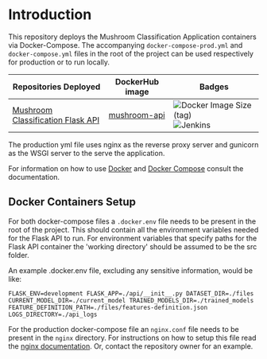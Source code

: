 # Introduction
This repository deploys the Mushroom Classification Application containers via Docker-Compose. The accompanying `docker-compose-prod.yml` and `docker-compose.yml` files in the root of the project can be used respectively for production or to run locally.

| Repositories Deployed                                        | DockerHub image                                              | Badges                                                       |
| ------------------------------------------------------------ | ------------------------------------------------------------ | ------------------------------------------------------------ |
| [Mushroom Classification Flask API](https://github.com/CallumHoughton18/Mushroom-Classification) | [mushroom-api](https://hub.docker.com/repository/docker/callumhoughton22/mushroom-api) | ![Docker Image Size (tag)](https://img.shields.io/docker/image-size/callumhoughton22/mushroom-api/latest) ![Jenkins](https://img.shields.io/jenkins/build?jobUrl=http%3A%2F%2Fjenkins.mushroomai.site%2Fjob%2FMushroom_Application_Deployment%2Fjob%2FMushroom_Classification_Application_Deployment%2F) |

The production yml file uses nginx as the reverse proxy server and gunicorn as the WSGI server to the serve the application.

For information on how to use [Docker](https://docs.docker.com/) and [Docker Compose](https://docs.docker.com/compose/) consult the documentation.

## Docker Containers Setup

For both docker-compose files a `.docker.env` file needs to be present in the root of the project. This should contain all the environment variables needed for the Flask API to run. For environment variables that specify paths for the Flask API container the 'working directory' should be assumed to be the src folder.

An example .docker.env file, excluding any sensitive information, would be like:

`FLASK_ENV=development
FLASK_APP=./api/__init__.py
DATASET_DIR=./files
CURRENT_MODEL_DIR=./current_model
TRAINED_MODELS_DIR=./trained_models
FEATURE_DEFINITION_PATH=./files/features-definition.json
LOGS_DIRECTORY=./api_logs`

For the production docker-compose file an `nginx.conf` file needs to be present in the `nginx` directory. For instructions on how to setup this file read the [nginx documentation](https://www.linode.com/docs/web-servers/nginx/nginx-installation-and-basic-setup/). Or, contact the repository owner for an example.